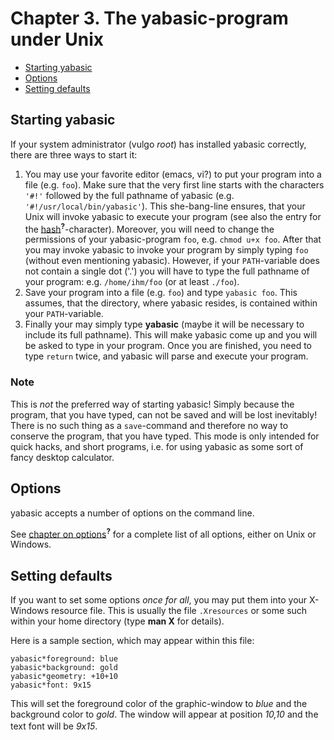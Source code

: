 # Chapter 3. The yabasic-program under Unix

* [Starting yabasic](#starting-yabasic)
* [Options](#options)
* [Setting defaults](#setting-defaults)

## Starting yabasic

If your system administrator (vulgo *root*) has installed yabasic correctly, there are three ways to start it:

1. You may use your favorite editor (emacs, vi?) to put your program into a file (e.g. ```foo```). Make sure that the very first line starts with the characters ```'#!'``` followed by the full pathname of yabasic (e.g. ```'#!/usr/local/bin/yabasic'```). This she-bang-line ensures, that your Unix will invoke yabasic to execute your program (see also the entry for the [hash]()<sup>**?**</sup>-character). Moreover, you will need to change the permissions of your yabasic-program ```foo```, e.g. ```chmod u+x foo```. After that you may invoke yabasic to invoke your program by simply typing ```foo``` (without even mentioning yabasic). However, if your ```PATH```-variable does not contain a single dot ('.') you will have to type the full pathname of your program: e.g. ```/home/ihm/foo``` (or at least ```./foo```).
2. Save your program into a file (e.g. ```foo```) and type ```yabasic foo```. This assumes, that the directory, where yabasic resides, is contained within your ```PATH```-variable.
3. Finally your may simply type **yabasic** (maybe it will be necessary to include its full pathname). This will make yabasic come up and you will be asked to type in your program. Once you are finished, you need to type ```return``` twice, and yabasic will parse and execute your program.

### Note

This is *not* the preferred way of starting yabasic! Simply because the program, that you have typed, can not be saved and will be lost inevitably! There is no such thing as a ```save```-command and therefore no way to conserve the program, that you have typed. This mode is only intended for quick hacks, and short programs, i.e. for using yabasic as some sort of fancy desktop calculator.

## Options

yabasic accepts a number of options on the command line.

See [chapter on options]()<sup>**?**</sup> for a complete list of all options, either on Unix or Windows.

## Setting defaults

If you want to set some options *once for all*, you may put them into your X-Windows resource file. This is usually the file ```.Xresources``` or some such within your home directory (type **man X** for details).

Here is a sample section, which may appear within this file:

```
yabasic*foreground: blue
yabasic*background: gold
yabasic*geometry: +10+10
yabasic*font: 9x15
```

This will set the foreground color of the graphic-window to *blue* and the background color to *gold*. The window will appear at position *10,10* and the text font will be *9x15*.
　
